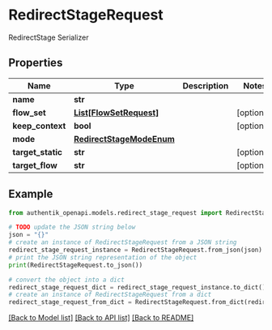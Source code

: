 # RedirectStageRequest

RedirectStage Serializer

## Properties

Name | Type | Description | Notes
------------ | ------------- | ------------- | -------------
**name** | **str** |  | 
**flow_set** | [**List[FlowSetRequest]**](FlowSetRequest.md) |  | [optional] 
**keep_context** | **bool** |  | [optional] 
**mode** | [**RedirectStageModeEnum**](RedirectStageModeEnum.md) |  | 
**target_static** | **str** |  | [optional] 
**target_flow** | **str** |  | [optional] 

## Example

```python
from authentik_openapi.models.redirect_stage_request import RedirectStageRequest

# TODO update the JSON string below
json = "{}"
# create an instance of RedirectStageRequest from a JSON string
redirect_stage_request_instance = RedirectStageRequest.from_json(json)
# print the JSON string representation of the object
print(RedirectStageRequest.to_json())

# convert the object into a dict
redirect_stage_request_dict = redirect_stage_request_instance.to_dict()
# create an instance of RedirectStageRequest from a dict
redirect_stage_request_from_dict = RedirectStageRequest.from_dict(redirect_stage_request_dict)
```
[[Back to Model list]](../README.md#documentation-for-models) [[Back to API list]](../README.md#documentation-for-api-endpoints) [[Back to README]](../README.md)


